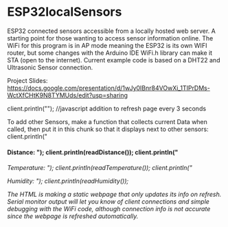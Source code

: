 # ESP32localSensors
ESP32 connected sensors accessible from a locally hosted web server. A starting point for those wanting to access sensor information online. The WiFi for this program is in AP mode meaning the ESP32 is its own WIFI router, but some changes with the Arduino IDE WiFi.h library can make it STA (open to the internet). Current example code is based on a DHT22 and Ultrasonic Sensor connection.

Project Slides: https://docs.google.com/presentation/d/1wJy0IBnr84VOwXi_1TIPrDMs-WctXfCHtK9N8TYMUds/edit?usp=sharing

client.println("<script>setTimeout(function() { location.reload(true); }, 3000);</script>"); //javascript addition to refresh page every 3 seconds

To add other Sensors, make a function that collects current Data when called, then put it in this chunk so that it displays next to other sensors:
            client.println("<p><h4>Distance: ");
            client.println(readDistance());
            client.println("<p><h6>Temperature: ");
            client.println(readTemperature());
            client.println("<p><h7>Humidity: ");
            client.println(readHumidity());

The HTML is making a static webpage that only updates its info on refresh. Serial monitor output will let you know of client connections and simple debugging with the WiFi code, although connection info is not accurate since the webpage is refreshed automatically.

